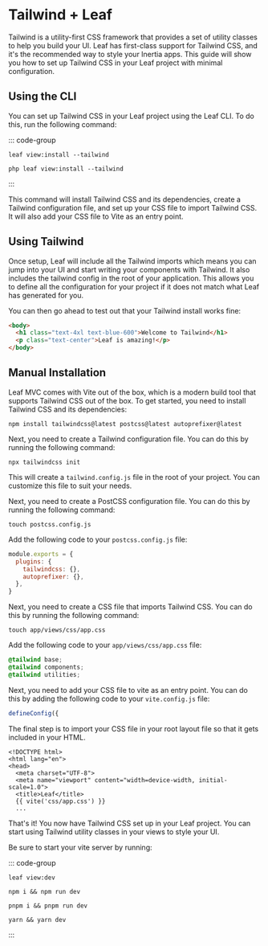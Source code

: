 # Tailwind + Leaf

Tailwind is a utility-first CSS framework that provides a set of utility classes to help you build your UI. Leaf has first-class support for Tailwind CSS, and it's the recommended way to style your Inertia apps. This guide will show you how to set up Tailwind CSS in your Leaf project with minimal configuration.

## Using the CLI

You can set up Tailwind CSS in your Leaf project using the Leaf CLI. To do this, run the following command:

::: code-group

```bash:no-line-numbers [Leaf CLI]
leaf view:install --tailwind
```

```bash:no-line-numbers [Leaf MVC CLI]
php leaf view:install --tailwind
```

:::

This command will install Tailwind CSS and its dependencies, create a Tailwind configuration file, and set up your CSS file to import Tailwind CSS. It will also add your CSS file to Vite as an entry point.

## Using Tailwind

Once setup, Leaf will include all the Tailwind imports which means you can jump into your UI and start writing your components with Tailwind. It also includes the tailwind config in the root of your application. This allows you to define all the configuration for your project if it does not match what Leaf has generated for you.

You can then go ahead to test out that your Tailwind install works fine:

```html
<body>
  <h1 class="text-4xl text-blue-600">Welcome to Tailwind</h1>
  <p class="text-center">Leaf is amazing!</p>
</body>
```

## Manual Installation

Leaf MVC comes with Vite out of the box, which is a modern build tool that supports Tailwind CSS out of the box. To get started, you need to install Tailwind CSS and its dependencies:

```bash:no-line-numbers
npm install tailwindcss@latest postcss@latest autoprefixer@latest
```

Next, you need to create a Tailwind configuration file. You can do this by running the following command:

```bash:no-line-numbers
npx tailwindcss init
```

This will create a `tailwind.config.js` file in the root of your project. You can customize this file to suit your needs.

Next, you need to create a PostCSS configuration file. You can do this by running the following command:

```bash:no-line-numbers
touch postcss.config.js
```

Add the following code to your `postcss.config.js` file:

```javascript
module.exports = {
  plugins: {
    tailwindcss: {},
    autoprefixer: {},
  },
}
```

Next, you need to create a CSS file that imports Tailwind CSS. You can do this by running the following command:

```bash:no-line-numbers
touch app/views/css/app.css
```

Add the following code to your `app/views/css/app.css` file:

```css
@tailwind base;
@tailwind components;
@tailwind utilities;
```

Next, you need to add your CSS file to vite as an entry point. You can do this by adding the following code to your `vite.config.js` file:

```javascript
defineConfig({
```

The final step is to import your CSS file in your root layout file so that it gets included in your HTML.

```blade{7}
<!DOCTYPE html>
<html lang="en">
<head>
  <meta charset="UTF-8">
  <meta name="viewport" content="width=device-width, initial-scale=1.0">
  <title>Leaf</title>
  {{ vite('css/app.css') }}
  ...
```

That's it! You now have Tailwind CSS set up in your Leaf project. You can start using Tailwind utility classes in your views to style your UI.

Be sure to start your vite server by running:

::: code-group

```bash:no-line-numbers [Leaf CLI]
leaf view:dev
```

```bash:no-line-numbers [npm]
npm i && npm run dev
```

```bash:no-line-numbers [pnpm]
pnpm i && pnpm run dev
```

```bash:no-line-numbers [yarn]
yarn && yarn dev
```

:::

